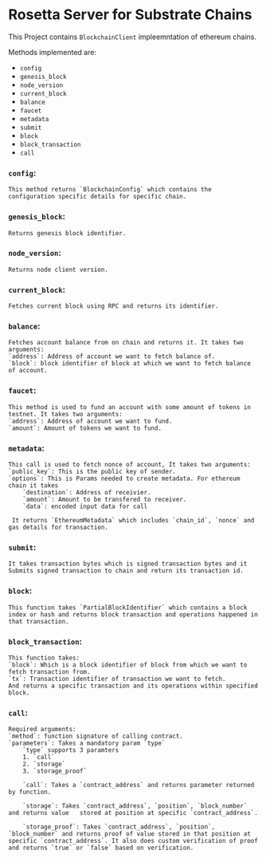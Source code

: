# __Rosetta Server for Substrate Chains__

This Project contains `BlockchainClient` impleemntation of ethereum chains.

Methods implemented are:
* `config`
* `genesis_block`
* `node_version`
* `current_block`
* `balance`
* `faucet`
* `metadata`
* `submit`
* `block`
* `block_transaction`
* `call`


### `config`:
    This method returns `BlockchainConfig` which contains the configuration specific details for specific chain.

### `genesis_block`:
    Returns genesis block identifier.

### `node_version`:
    Returns node client version.

### `current_block`:
    Fetches current block using RPC and returns its identifier.

### `balance`:
    Fetches account balance from on chain and returns it. It takes two arguments:
    `address`: Address of account we want to fetch balance of.
    `block`: block identifier of block at which we want to fetch balance of account.

### `faucet`:
    This method is used to fund an account with some amount of tokens in testnet. It takes two arguments:
    `address`: Address of account we want to fund.
    `amount`: Amount of tokens we want to fund.

### `metadata`:
    This call is used to fetch nonce of account, It takes two arguments:
    `public_key`: This is the public key of sender.
    `options`: This is Params needed to create metadata. For ethereum chain it takes
        `destination`: Address of receivier.
        `amount`: Amount to be transfered to receiver.
        `data`: encoded input data for call

     It returns `EthereumMetadata` which includes `chain_id`, `nonce` and gas details for transaction.

### `submit`:
    It takes transaction bytes which is signed transaction bytes and it Submits signed transaction to chain and return its transaction id.

### `block`:
    This function takes `PartialBlockIdentifier` which contains a block index or hash and returns block transaction and operations happened in that transaction.

### `block_transaction`:
    This function takes: 
    `block`: Which is a block identifier of block from which we want to fetch transaction from.
    `tx`: Transaction identifier of transaction we want to fetch.
    And returns a specific transaction and its operations within specified block.

### `call`:
    Required arguments:
    `method`: function signature of calling contract.
    `parameters`: Takes a mandatory param `type`
        `type` supports 3 paramters
        1. `call`
        2. `storage`
        3. `storage_proof`

        `call`: Takes a `contract_address` and returns parameter returned by function.

        `storage`: Takes `contract_address`, `position`, `block_number` and returns value   stored at position at specific `contract_address`.

        `storage_proof`: Takes `contract_address`, `position`, `block_number` and returns proof of value stored in that position at specific `contract_address`. It also does custom verification of proof and returns `true` or `false` based on verification.
    
